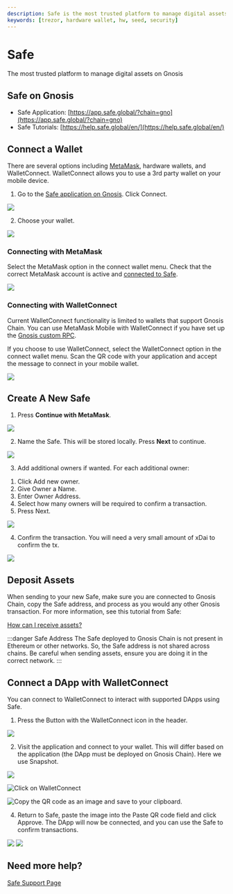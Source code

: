 ```yaml
---
description: Safe is the most trusted platform to manage digital assets on Gnosis
keywords: [trezor, hardware wallet, hw, seed, security]
---
```


# Safe

The most trusted platform to manage digital assets on Gnosis

## Safe on Gnosis

* Safe Application: [https://app.safe.global/?chain=gno](https://app.safe.global/?chain=gno)
* Safe Tutorials: [https://help.safe.global/en/](https://help.safe.global/en/)

## Connect a Wallet

There are several options including [MetaMask](/tools/wallets/metamask), hardware wallets, and WalletConnect. WalletConnect allows you to use a 3rd party wallet on your mobile device.

1) Go to the [Safe application on Gnosis](https://app.safe.global/?chain=gno). Click Connect.

![](</img/tools/safe/connect1.png>)

2) Choose your wallet.

![](</img/tools/safe/connect2.png>)

### Connecting with MetaMask

Select the MetaMask option in the connect wallet menu. Check that the correct MetaMask account is active and [connected to Safe](/tools/wallets/metamask/#manual-configuration).

![](/img/tools/safe/mm_connect.png)

### Connecting with WalletConnect

Current WalletConnect functionality is limited to wallets that support Gnosis Chain. You can use MetaMask Mobile with WalletConnect if you have set up the [Gnosis custom RPC](/tools/wallets/metamask/#manual-configuration).

If you choose to use WalletConnect, select the WalletConnect option in the connect wallet menu. Scan the QR code with your application and accept the message to connect in your mobile wallet.

![](/img/tools/safe/IMG_6490.png)

## Create A New Safe

1) Press **Continue with MetaMask**.

![](/img/tools/safe/safe1.png)

2) Name the Safe. This will be stored locally. Press **Next** to continue.

![](/img/tools/safe/safe2.png)

3) Add additional owners if wanted. For each additional owner:

1. Click Add new owner.
2. Give Owner a Name.
3. Enter Owner Address.
4. Select how many owners will be required to confirm a transaction.
5. Press Next.

![](/img/tools/safe/safe3.png)

4) Confirm the transaction. You will need a very small amount of xDai to confirm the tx.

![](/img/tools/safe/safe4.png)

## Deposit Assets

When sending to your new Safe, make sure you are connected to Gnosis Chain, copy the Safe address, and process as you would any other Gnosis transaction. For more information, see this tutorial from Safe:

[How can I receive assets?](https://help.safe.global/en/articles/40867-how-can-i-receive-assets)

:::danger Safe Address
The Safe deployed to Gnosis Chain is not present in Ethereum or other networks. So, the Safe address is not shared across chains.
Be careful when sending assets, ensure you are doing it in the correct network.
:::

## Connect a DApp with WalletConnect

You can connect to WalletConnect to interact with supported DApps using Safe.

1) Press the Button with the WalletConnect icon in the header. 

![](/img/tools/safe/safewallet1.png)

2) Visit the application and connect to your wallet. This will differ based on the application (the DApp must be deployed on Gnosis Chain). Here we use Snapshot.

![](/img/tools/safe/safewallet2.png)

![Click on WalletConnect](</img/tools/safe/safewallet3.png>)

![Copy the QR code as an image and save to your clipboard.](/img/tools/safe/safewallet4.png)

4) Return to Safe, paste the image into the Paste QR code field and click Approve. The DApp will now be connected, and you can use the Safe to confirm transactions.

![](/img/tools/safe/safewallet5.png)
![](/img/tools/safe/safewallet6.png)

## Need more help?

[Safe Support Page](https://help.safe.global/en/)